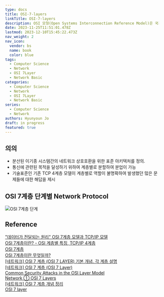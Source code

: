 ```yaml
---
type: docs
title: OSI-7-layers
linkTitle: OSI-7-layers
description: OSI 모형(Open Systems Interconnection Reference Model)은 국제표준화기구(ISO)에서 개발한 모델로, 컴퓨터 네트워크 프로토콜 디자인과 통신을 계층으로 나누어 설명한 것
date: 2023-11-25T11:51:01.478Z
lastmod: 2023-12-10T15:45:22.473Z
nav_weight: 2
nav_icon:
  vendor: bs
  name: book
  color: blue
tags:
  - Computer Science
  - Network
  - OSI 7Layer
  - Network Basic
categories:
  - Computer Science
  - Network
  - OSI 7Layer
  - Network Basic
series:
  - Computer Science
  - Network
authors: Hyunyoun Jo
draft: in progress
featured: true
---
```


## 의의

- 분산된 이기종 시스템간의 네트워크 상호호환을 위한 표준 아키텍처를 정의.
- 통신에 관련된 목적을 달성하기 위하여 계층별로 분할하여 분업이 가능
- 기술표준인 기존 TCP 4계층 모델이 계층별로 역할이 불명확하여 발생했던 많은 문제들에 대한 해답을 제시

## OSI 7계층 단계별 Network Protocol

![OSI 7계층 단계](content/computer-science/osi-model-7-layers-1.png)

## Reference

["데이터가 전달되는 원리" OSI 7계층 모델과 TCP/IP 모델](https://velog.io/@hidaehyunlee/%EB%8D%B0%EC%9D%B4%ED%84%B0%EA%B0%80-%EC%A0%84%EB%8B%AC%EB%90%98%EB%8A%94-%EC%9B%90%EB%A6%AC-OSI-7%EA%B3%84%EC%B8%B5-%EB%AA%A8%EB%8D%B8%EA%B3%BC-TCPIP-%EB%AA%A8%EB%8D%B8#5-tcpip-%EB%AA%A8%EB%8D%B8)  
[OSI 7계층이란? - OSI 계층별 특징, TCP/IP 4계층](https://lxxyeon.tistory.com/155)  
[OSI 7계층](https://itwiki.kr/w/OSI_7%EA%B3%84%EC%B8%B5)  
[OSI 7계층이란 무엇일까?](https://velog.io/@jybin96/OSI-7%EA%B3%84%EC%B8%B5%EC%9D%B4%EB%9E%80-%EB%AC%B4%EC%97%87%EC%9D%BC%EA%B9%8C)  
[[네트워크] OSI 7 계층 (OSI 7 LAYER) 기본 개념, 각 계층 설명](https://velog.io/@cgotjh/%EB%84%A4%ED%8A%B8%EC%9B%8C%ED%81%AC-OSI-7-%EA%B3%84%EC%B8%B5-OSI-7-LAYER-%EA%B8%B0%EB%B3%B8-%EA%B0%9C%EB%85%90-%EA%B0%81-%EA%B3%84%EC%B8%B5-%EC%84%A4%EB%AA%85)  
[[네트워크] OSI 7 계층 (OSI 7 Layer)](https://backendcode.tistory.com/167)  
[Common Security Attacks in the OSI Layer Model](https://www.infosectrain.com/blog/common-security-attacks-in-the-osi-layer-model/)  
[Network ① OSI 7 Layers](https://velog.io/@xxell-8/OSI-7-Layers)  
[[네트워크] OSI 7 계층 개념 정리](https://velog.io/@poiuyy0420/%EB%84%A4%ED%8A%B8%EC%9B%8C%ED%81%AC-OSI-7-%EA%B3%84%EC%B8%B5-%EA%B0%9C%EB%85%90-%EC%A0%95%EB%A6%AC)  
[OSI 7 layer](https://github.com/ssafy-tech-concert/ssafy-tech-concert/blob/master/Computer-Science/OSI%207%20layer.md)
